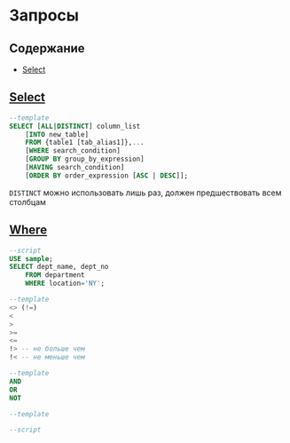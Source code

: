 # Запросы

## Содержание
* [Select](#select)

## [**Select**](#select)
```sql
--template
SELECT [ALL|DISTINCT] column_list
    [INTO new_table]
    FROM {table1 [tab_alias1]},...
    [WHERE search_condition]
    [GROUP BY group_by_expression]
    [HAVING search_condition]
    [ORDER BY order_expression [ASC | DESC]];
```
`DISTINCT` можно использовать лишь раз, должен предшествовать всем столбцам

## [**Where**](#where)
```sql
--script
USE sample;
SELECT dept_name, dept_no
    FROM department
    WHERE location='NY';
```

```sql
--template
<> (!=)
<
>
>=
<=
!> -- не больше чем
!< -- не меньше чем
```

```sql
--template
AND
OR
NOT
```







```sql
--template

```


```sql
--script

```